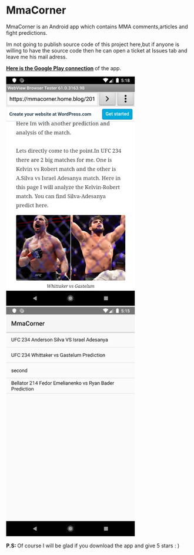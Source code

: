 # MmaCorner

MmaCorner is an Android app which contains MMA comments,articles and fight predictions.

Im not going to publish source code of this project here,but if anyone is willing to have the source code then he can open a ticket at Issues tab and leave me his mail adress.
<br>

 <b> [Here is the Google Play connection](https://play.google.com/store/apps/details?id=com.metalsoft.mmacorner) </b>  of the app.


<img src="/Second.png"  width= "350">

<img src="/First.png"  width= "350">
<br>

<b> P.S: </b> Of course I will be glad if you download the app and give 5 stars   : ) 


